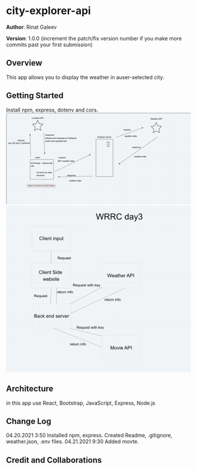 # city-explorer-api

**Author**: Rinat Galeev

**Version**: 1.0.0 (increment the patch/fix version number if you make more commits past your first submission)

## Overview
This app allows you to display the weather in auser-selected city.


## Getting Started
Install npm, express, dotenv and cors.
![Diagram](https://github.com/Garinmin/city-explorer-api/blob/main/Diagram_Lab7.png)
![Diagramm-08](https://github.com/Garinmin/city-explorer-api/blob/main/Diagramm_Lab-08.png)

## Architecture
in this app use React, Bootstrap, JavaScript, Express, Node.js
## Change Log
04.20.2021 3:50 Installed npm, express. Created Readme, .gitignore, weather.json, .env files.
04.21.2021 9:30 Added movte.

## Credit and Collaborations
